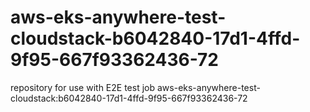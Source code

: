 # aws-eks-anywhere-test-cloudstack-b6042840-17d1-4ffd-9f95-667f93362436-72
repository for use with E2E test job aws-eks-anywhere-test-cloudstack:b6042840-17d1-4ffd-9f95-667f93362436-72
